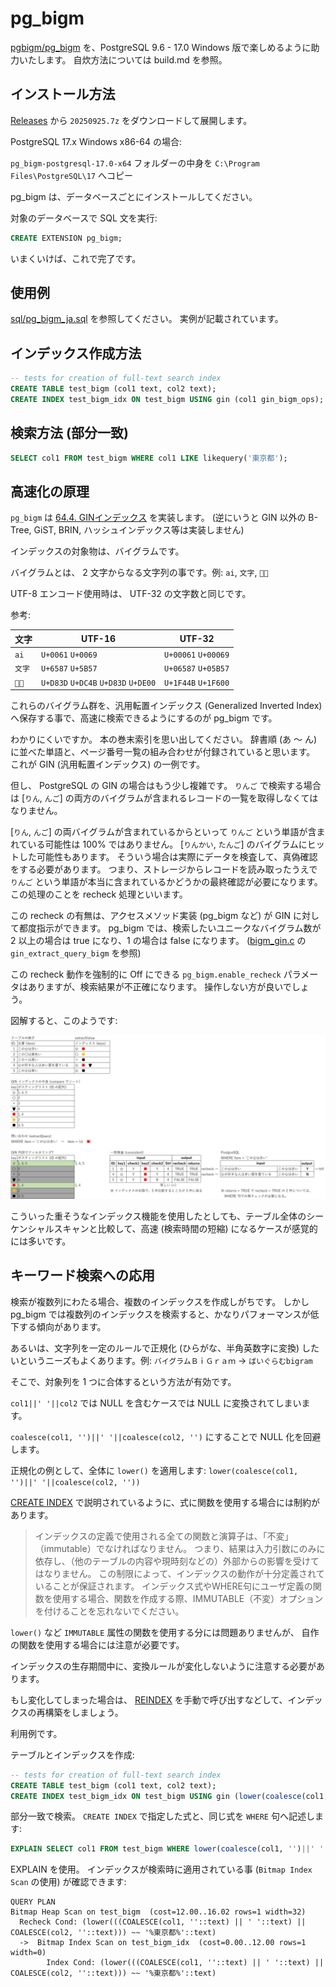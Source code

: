 # pg_bigm

[pgbigm/pg_bigm](https://github.com/pgbigm/pg_bigm) を、PostgreSQL 9.6 - 17.0 Windows 版で楽しめるように助力いたします。 自炊方法については build.md を参照。

## インストール方法

[Releases](https://github.com/HiraokaHyperTools/pg_bigm/releases/) から `20250925.7z` をダウンロードして展開します。

PostgreSQL 17.x Windows x86-64 の場合:

`pg_bigm-postgresql-17.0-x64` フォルダーの中身を `C:\Program Files\PostgreSQL\17` へコピー

pg_bigm は、データベースごとにインストールしてください。

対象のデータベースで SQL 文を実行:

```sql
CREATE EXTENSION pg_bigm;
```

いまくいけば、これで完了です。

## 使用例

[sql/pg_bigm_ja.sql](sql/pg_bigm_ja.sql) を参照してください。 実例が記載されています。

## インデックス作成方法

```sql
-- tests for creation of full-text search index
CREATE TABLE test_bigm (col1 text, col2 text);
CREATE INDEX test_bigm_idx ON test_bigm USING gin (col1 gin_bigm_ops);
```

## 検索方法 (部分一致)

```sql
SELECT col1 FROM test_bigm WHERE col1 LIKE likequery('東京都');
```

## 高速化の原理

`pg_bigm` は [64.4. GINインデックス](https://www.postgresql.jp/document/17/html/gin.html) を実装します。 (逆にいうと GIN 以外の B-Tree, GiST, BRIN, ハッシュインデックス等は実装しません)

インデックスの対象物は、バイグラムです。

バイグラムとは、 2 文字からなる文字列の事です。例: `ai`, `文字`, `👋😀`

UTF-8 エンコード使用時は、 UTF-32 の文字数と同じです。

参考:

| 文字 | UTF-16 | UTF-32 |
|---|---|---|
| `ai` | `U+0061` `U+0069` | `U+00061` `U+00069` |
| `文字` | `U+6587` `U+5B57` | `U+06587` `U+05B57` |
| `👋😀` | `U+D83D` `U+DC4B` `U+D83D` `U+DE00` | `U+1F44B` `U+1F600` |

これらのバイグラム群を、汎用転置インデックス (Generalized Inverted Index) へ保存する事で、高速に検索できるようにするのが pg_bigm です。

わかりにくいですか。 本の巻末索引を思い出してください。 辞書順 (あ ～ ん) に並べた単語と、ページ番号一覧の組み合わせが付録されていると思います。 これが GIN (汎用転置インデックス) の一例です。

但し、 PostgreSQL の GIN の場合はもう少し複雑です。 `りんご` で検索する場合は [`りん`, `んご`] の両方のバイグラムが含まれるレコードの一覧を取得しなくてはなりません。

[`りん`, `んご`] の両バイグラムが含まれているからといって `りんご` という単語が含まれている可能性は 100% ではありません。 [`りんかい`, `たんご`] のバイグラムにヒットした可能性もあります。 そういう場合は実際にデータを検査して、真偽確認をする必要があります。 つまり、ストレージからレコードを読み取ったうえで `りんご` という単語が本当に含まれているかどうかの最終確認が必要になります。 この処理のことを recheck 処理といいます。

この recheck の有無は、アクセスメソッド実装 (pg_bigm など) が GIN に対して都度指示ができます。 pg_bigm では、検索したいユニークなバイグラム数が 2 以上の場合は true になり、1 の場合は false になります。 ([bigm_gin.c](bigm_gin.c) の `gin_extract_query_bigm` を参照)

この recheck 動作を強制的に Off にできる `pg_bigm.enable_recheck` パラメータはありますが、検索結果が不正確になります。 操作しない方が良いでしょう。

図解すると、このようです:

![](images/DuHJoW9WkAAps2b.jpg)

こういった重そうなインデックス機能を使用したとしても、テーブル全体のシーケンシャルスキャンと比較して、高速 (検索時間の短縮) になるケースが感覚的には多いです。

## キーワード検索への応用

検索が複数列にわたる場合、複数のインデックスを作成しがちです。 しかし pg_bigm では複数列のインデックスを検索すると、かなりパフォーマンスが低下する傾向があります。

あるいは、文字列を一定のルールで正規化 (ひらがな、半角英数字に変換) したいというニーズもよくあります。例: `バイグラムＢｉＧｒａｍ` → `ばいぐらむbigram`

そこで、対象列を 1 つに合体するという方法が有効です。

`col1||' '||col2` では NULL を含むケースでは NULL に変換されてしまいます。

`coalesce(col1, '')||' '||coalesce(col2, '')` にすることで NULL 化を回避します。

正規化の例として、全体に `lower()` を適用します: `lower(coalesce(col1, '')||' '||coalesce(col2, ''))`

[CREATE INDEX](https://www.postgresql.jp/document/17/html/sql-createindex.html) で説明されているように、式に関数を使用する場合には制約があります。

> インデックスの定義で使用される全ての関数と演算子は、「不変」（immutable）でなければなりません。 つまり、結果は入力引数にのみに依存し、（他のテーブルの内容や現時刻などの）外部からの影響を受けてはなりません。 この制限によって、インデックスの動作が十分定義されていることが保証されます。 インデックス式やWHERE句にユーザ定義の関数を使用する場合、関数を作成する際、IMMUTABLE（不変）オプションを付けることを忘れないでください。

`lower()` など `IMMUTABLE` 属性の関数を使用する分には問題ありませんが、 自作の関数を使用する場合には注意が必要です。

インデックスの生存期間中に、変換ルールが変化しないように注意する必要があります。

もし変化してしまった場合は、 [REINDEX](https://www.postgresql.jp/document/17/html/sql-reindex.html) を手動で呼び出すなどして、インデックスの再構築をしましょう。

利用例です。

テーブルとインデックスを作成:

```sql
-- tests for creation of full-text search index
CREATE TABLE test_bigm (col1 text, col2 text);
CREATE INDEX test_bigm_idx ON test_bigm USING gin (lower(coalesce(col1, '')||' '||coalesce(col2, '')) gin_bigm_ops);
```

部分一致で検索。 `CREATE INDEX` で指定した式と、同じ式を `WHERE` 句へ記述します:

```sql
EXPLAIN SELECT col1 FROM test_bigm WHERE lower(coalesce(col1, '')||' '||coalesce(col2, '')) LIKE likequery(lower('東京都'));
```

EXPLAIN を使用。 インデックスが検索時に適用されている事 (`Bitmap Index Scan` の使用) が確認できます:

```
QUERY PLAN
Bitmap Heap Scan on test_bigm  (cost=12.00..16.02 rows=1 width=32)
  Recheck Cond: (lower(((COALESCE(col1, ''::text) || ' '::text) || COALESCE(col2, ''::text))) ~~ '%東京都%'::text)
  ->  Bitmap Index Scan on test_bigm_idx  (cost=0.00..12.00 rows=1 width=0)
        Index Cond: (lower(((COALESCE(col1, ''::text) || ' '::text) || COALESCE(col2, ''::text))) ~~ '%東京都%'::text)
```
